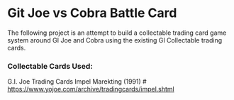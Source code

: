 # Git Joe vs Cobra Battle Card

The following project is an attempt to build a collectable trading card game system around GI Joe and Cobra using the existing GI Collectable trading cards.

### Collectable Cards Used:

G.I. Joe Trading Cards Impel Marekting (1991) # https://www.yojoe.com/archive/tradingcards/impel.shtml


